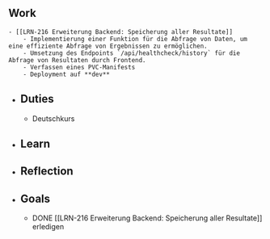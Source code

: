 ## Work
	- [[LRN-216 Erweiterung Backend: Speicherung aller Resultate]]
		- Implementierung einer Funktion für die Abfrage von Daten, um eine effiziente Abfrage von Ergebnissen zu ermöglichen.
		- Umsetzung des Endpoints `/api/healthcheck/history` für die Abfrage von Resultaten durch Frontend.
		- Verfassen eines PVC-Manifests
		- Deployment auf **dev**
- ## Duties
	- Deutschkurs
- ## Learn
- ## Reflection
- ## Goals
	- DONE [[LRN-216 Erweiterung Backend: Speicherung aller Resultate]] erledigen